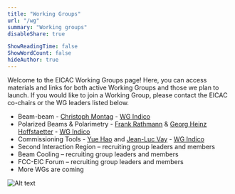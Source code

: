 ```yaml
---
title: "Working Groups"
url: "/wg"
summary: "Working groups"
disableShare: true

ShowReadingTime: false
ShowWordCount: false
hideAuthor: true
---
```


Welcome to the EICAC Working Groups page! Here, you can access materials and links for both active Working Groups and those we plan to launch. If you would like to join a Working Group, please contact the EICAC co-chairs or the WG leaders listed below.
- Beam-beam - [Christoph Montag](mailto:montagc@bnl.gov) - [WG Indico](https://indico.global/category/1222/)
- Polarized Beams & Polarimetry - [Frank Rathmann](mailto:frathmann@bnl.gov) & [Georg Heinz Hoffstaetter](mailto:georg.hoffstaetter@cornell.edu) - [WG Indico](https://indico.global/category/1222/)
- Commissioning Tools - [Yue Hao](mailto:haoyue@msu.edu) and [Jean-Luc Vay](mailto:jlvay@lbl.gov) - [WG Indico](https://indico.global/category/1222/)
- Second Interaction Region – recruiting group leaders and members
- Beam Cooling – recruiting group leaders and members
- FCC-EIC Forum – recruiting group leaders and members
- More WGs are coming

![Alt text](images/diagram1.jpg)
